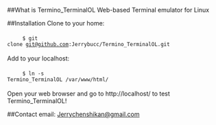 ##What is Termino_TerminalOL
Web-based Terminal emulator for Linux

##Installation
Clone to your home:<br/><br/>
&nbsp;&nbsp;&nbsp;&nbsp;&nbsp;&nbsp;&nbsp;&nbsp;&nbsp;<code>$ git clone git@github.com:Jerrybucc/Termino_TerminalOL.git</code><br/><br/>
Add to your localhost:<br/><br/>
&nbsp;&nbsp;&nbsp;&nbsp;&nbsp;&nbsp;&nbsp;&nbsp;&nbsp;<code>$ ln -s Termino_TerminalOL /var/www/html/</code><br/><br/>
Open your web browser and go to http://localhost/ to test Termino_TerminalOL!

##Contact
email: Jerrychenshikan@gmail.com
